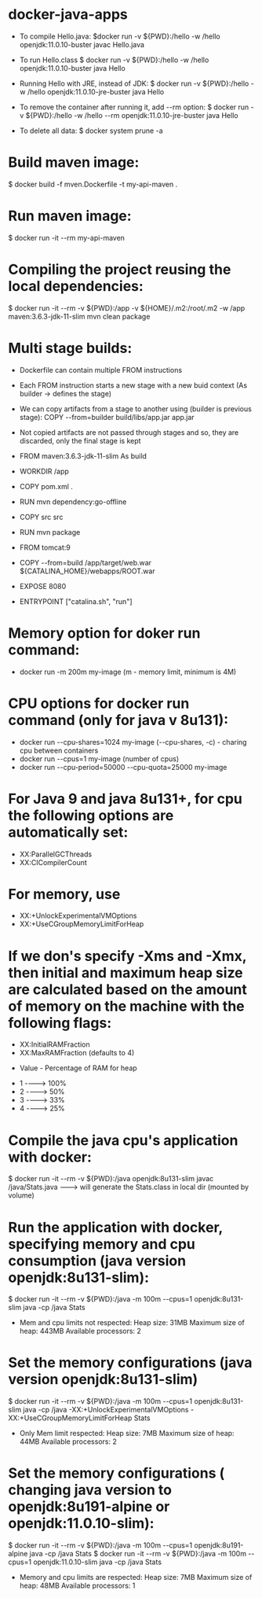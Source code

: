 # docker-java-apps

* To compile Hello.java:
$docker run -v ${PWD}:/hello -w /hello openjdk:11.0.10-buster javac Hello.java

* To run Hello.class
$ docker run -v ${PWD}:/hello -w /hello openjdk:11.0.10-buster java Hello

* Running Hello with JRE, instead of JDK:
$ docker run -v ${PWD}:/hello -w /hello openjdk:11.0.10-jre-buster java Hello 

* To remove the container after running it, add --rm option:
$ docker run -v ${PWD}:/hello -w /hello --rm openjdk:11.0.10-jre-buster java Hello 

* To delete all data:
$ docker system prune -a

# Build maven image:
$ docker build -f mven.Dockerfile -t my-api-maven .

# Run maven image:
$ docker run -it --rm my-api-maven

# Compiling the project reusing the local dependencies:
$ docker run -it --rm -v ${PWD}:/app -v ${HOME}/.m2:/root/.m2 -w /app maven:3.6.3-jdk-11-slim mvn clean package

# Multi stage builds:
- Dockerfile can contain multiple FROM instructions
- Each FROM instruction starts a new stage with a new buid context (As builder -> defines the stage)
- We can copy artifacts from a stage to another using (builder is previous stage): COPY --from=builder build/libs/app.jar app.jar
- Not copied artifacts are not passed through stages and so, they are discarded, only the final stage is kept

- FROM maven:3.6.3-jdk-11-slim As build
- WORKDIR /app
- COPY pom.xml .
- RUN mvn dependency:go-offline
- COPY src src
- RUN mvn package

- FROM tomcat:9
- COPY --from=build /app/target/web.war ${CATALINA_HOME}/webapps/ROOT.war
- EXPOSE 8080
- ENTRYPOINT ["catalina.sh", "run"]

# Memory option for doker run command:
- docker run -m 200m my-image  (m - memory limit, minimum is 4M)

# CPU options for docker run command (only for java v 8u131):
- docker run --cpu-shares=1024 my-image (--cpu-shares, -c) - charing cpu between containers
- docker run --cpus=1 my-image (number of cpus)
- docker run --cpu-period=50000 --cpu-quota=25000 my-image

# For Java 9 and java 8u131+, for cpu the following options are automatically set:
- XX:ParallelGCThreads
- XX:CICompilerCount
# For memory, use
- XX:+UnlockExperimentalVMOptions
- XX:+UseCGroupMemoryLimitForHeap
# If we don's specify -Xms and -Xmx, then initial and maximum heap size are calculated based on the amount of memory on the machine with the following flags:
- XX:InitialRAMFraction
- XX:MaxRAMFraction (defaults to 4)
* Value  -   Percentage of RAM for heap
-  1   ---->               100%
-  2   ---->               50%
-  3   ---->               33%
-  4   ---->               25%


# Compile the java cpu's application with docker:
$ docker run -it --rm -v ${PWD}:/java openjdk:8u131-slim javac /java/Stats.java     ---> will generate the Stats.class in local dir (mounted by volume)

# Run the application with docker, specifying memory and cpu consumption (java version openjdk:8u131-slim):
$ docker run -it --rm -v ${PWD}:/java -m 100m --cpus=1 openjdk:8u131-slim java -cp /java Stats
- Mem and cpu limits not respected:
Heap size: 31MB
Maximum size of heap: 443MB
Available processors: 2

# Set the memory configurations (java version openjdk:8u131-slim)
$ docker run -it --rm -v ${PWD}:/java -m 100m --cpus=1 openjdk:8u131-slim java -cp /java -XX:+UnlockExperimentalVMOptions -XX:+UseCGroupMemoryLimitForHeap Stats
- Only Mem limit respected:
Heap size: 7MB
Maximum size of heap: 44MB
Available processors: 2

# Set the memory configurations ( changing java version to openjdk:8u191-alpine or openjdk:11.0.10-slim):
$ docker run -it --rm -v ${PWD}:/java -m 100m --cpus=1 openjdk:8u191-alpine java -cp /java Stats
$ docker run -it --rm -v ${PWD}:/java -m 100m --cpus=1 openjdk:11.0.10-slim java -cp /java Stats
- Memory and cpu limits are respected:
Heap size: 7MB
Maximum size of heap: 48MB
Available processors: 1
